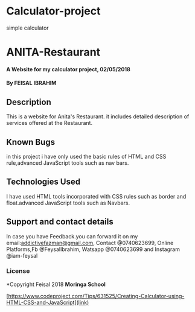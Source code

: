 # Calculator-project
simple calculator
# ANITA-Restaurant
#### A Website for my calculator project, 02/05/2018
#### By **FEISAL IBRAHIM**
## Description
This is a website for Anita's Restaurant. it includes detailed description of services offered at the Restaurant.
## Known Bugs
in this project i have only used the basic rules of HTML and CSS rule,advanced JavaScript tools such as nav bars.
## Technologies Used
I have used HTML tools incorporated with CSS rules such as border and float.advanced JavaScript tools such as Navbars.
## Support and contact details
In case you have Feedback.you can forward it on my email:addictivefazman@gmail.com,
Contact @0740623699,
Online Platforms,Fb @FeysalIbrahim,
                Watsapp @0740623699 and
                Instagram @iam-feysal
### License
*Copyright Feisal 2018 **Moringa School**

[https://www.codeproject.com/Tips/631525/Creating-Calculator-using-HTML-CSS-and-JavaScript](link)
